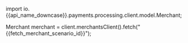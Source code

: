 import io.{{api_name_downcase}}.payments.processing.client.model.Merchant;

Merchant merchant = client.merchantsClient().fetch("{{fetch_merchant_scenario_id}}");
